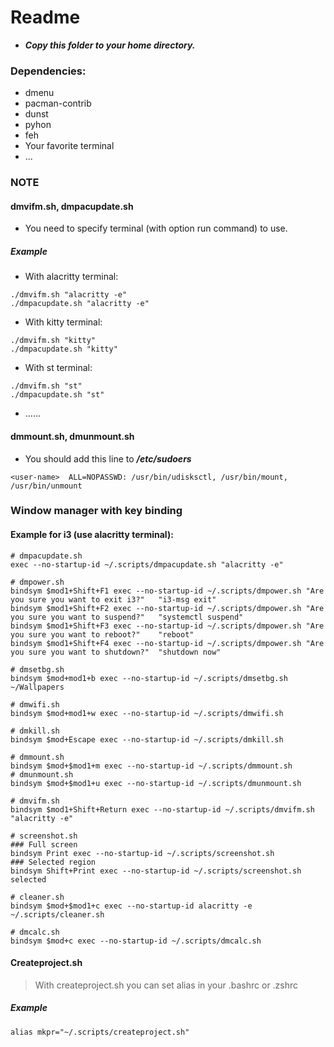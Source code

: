 # Readme

- ***Copy this folder to your home directory.***

### Dependencies:
- dmenu
- pacman-contrib
- dunst
- pyhon
- feh
- Your favorite terminal
- ...

### NOTE
#### dmvifm.sh, dmpacupdate.sh
- You need to specify terminal (with option run command) to use.
##### Example
- With alacritty terminal:
```
./dmvifm.sh "alacritty -e"
./dmpacupdate.sh "alacritty -e"
```
- With kitty terminal:
```
./dmvifm.sh "kitty"
./dmpacupdate.sh "kitty"
```
- With st terminal:
```
./dmvifm.sh "st"
./dmpacupdate.sh "st"
```
- ......

#### dmmount.sh, dmunmount.sh
- You should add this line to ***/etc/sudoers***
```
<user-name>  ALL=NOPASSWD: /usr/bin/udisksctl, /usr/bin/mount, /usr/bin/unmount
```

### Window manager with key binding
#### Example for i3 (use alacritty terminal):

```
# dmpacupdate.sh
exec --no-startup-id ~/.scripts/dmpacupdate.sh "alacritty -e"
```
```
# dmpower.sh
bindsym $mod1+Shift+F1 exec --no-startup-id ~/.scripts/dmpower.sh "Are you sure you want to exit i3?"   "i3-msg exit"
bindsym $mod1+Shift+F2 exec --no-startup-id ~/.scripts/dmpower.sh "Are you sure you want to suspend?"   "systemctl suspend"
bindsym $mod1+Shift+F3 exec --no-startup-id ~/.scripts/dmpower.sh "Are you sure you want to reboot?"    "reboot"
bindsym $mod1+Shift+F4 exec --no-startup-id ~/.scripts/dmpower.sh "Are you sure you want to shutdown?"  "shutdown now"
```
```
# dmsetbg.sh
bindsym $mod+mod1+b exec --no-startup-id ~/.scripts/dmsetbg.sh ~/Wallpapers

# dmwifi.sh
bindsym $mod+mod1+w exec --no-startup-id ~/.scripts/dmwifi.sh

# dmkill.sh
bindsym $mod+Escape exec --no-startup-id ~/.scripts/dmkill.sh

# dmmount.sh
bindsym $mod+$mod1+m exec --no-startup-id ~/.scripts/dmmount.sh
# dmunmount.sh
bindsym $mod+$mod1+u exec --no-startup-id ~/.scripts/dmunmount.sh

# dmvifm.sh
bindsym $mod1+Shift+Return exec --no-startup-id ~/.scripts/dmvifm.sh "alacritty -e"

# screenshot.sh
### Full screen
bindsym Print exec --no-startup-id ~/.scripts/screenshot.sh
### Selected region
bindsym Shift+Print exec --no-startup-id ~/.scripts/screenshot.sh selected

# cleaner.sh
bindsym $mod+$mod1+c exec --no-startup-id alacritty -e ~/.scripts/cleaner.sh

# dmcalc.sh
bindsym $mod+c exec --no-startup-id ~/.scripts/dmcalc.sh
```

#### Createproject.sh
> With createproject.sh you can set alias in your .bashrc or .zshrc
##### Example
```
alias mkpr="~/.scripts/createproject.sh"
```
